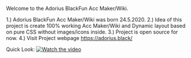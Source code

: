 Welcome to the Adorius BlackFun Acc Maker/Wiki.
						
1.) Adorius BlackFun Acc Maker/Wiki was born 24.5.2020.
2.) Idea of this project is create 100% working Acc Maker/Wiki and Dynamic layout based on pure CSS without images/icons inside.
3.) Project is open source for now.
4.) Visit Project webpage https://adorius.black/

Quick Look:
[![Watch the video](https://i.imgur.com/vKb2F1B.png)](https://www.youtube.com/watch?v=_3ja2nXeDFk&feature=youtu.be)
